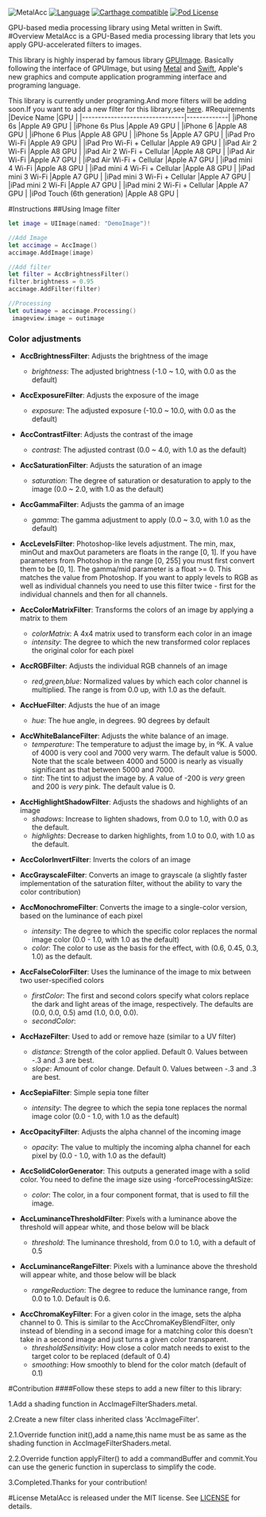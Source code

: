 ![MetalAcc](https://raw.githubusercontent.com/wangjwchn/MetalAcc/master/cover.png?token=ANBWxJ4T8E4b9BbzKQ5TQPakNKgW_yKKks5XBkdRwA%3D%3D)
[![Language](https://img.shields.io/badge/swift-2.2-orange.svg)](http://swift.org)
[![Carthage compatible](https://img.shields.io/badge/Carthage-compatible-4BC51D.svg?style=flat)](https://github.com/Carthage/Carthage)
[![Pod License](http://img.shields.io/cocoapods/l/SDWebImage.svg?style=flat)](https://www.apache.org/licenses/LICENSE-2.0.html)


GPU-based media processing library using Metal written in Swift.
#Overview
MetalAcc is a GPU-Based media processing library that lets you apply GPU-accelerated filters to images.

This library is highly insperad by famous library [GPUImage](http://github.com/BradLarson/Acc). Basically following the interface of GPUImage,
but using [Metal](https://developer.apple.com/metal/) and [Swift](https://www.swift.com), Apple's new graphics and compute application programming interface and programing language.

This library is currently under programing.And more filters will be adding soon.If you want to add a new filter for this library,see [here](https://github.com/wangjwchn/MetalAcc#contribution).
#Requirements
|Device Name 							|GPU          |
|--------------------------------|-------------|
|iPhone 6s							|Apple A9 GPU |
|iPhone 6s Plus						|Apple A9 GPU |
|iPhone 6								|Apple A8 GPU |
|iPhone 6 Plus						|Apple A8 GPU |
|iPhone 5s							|Apple A7 GPU |
|iPad Pro Wi-Fi						|Apple A9 GPU |
|iPad Pro Wi-Fi + Cellular			|Apple A9 GPU |
|iPad Air 2 Wi-Fi					|Apple A8 GPU |
|iPad Air 2 Wi-Fi + Cellular		|Apple A8 GPU |
|iPad Air Wi-Fi						|Apple A7 GPU |
|iPad Air Wi-Fi + Cellular			|Apple A7 GPU |
|iPad mini 4 Wi-Fi					|Apple A8 GPU |
|iPad mini 4 Wi-Fi + Cellular		|Apple A8 GPU |
|iPad mini 3 Wi-Fi					|Apple A7 GPU |
|iPad mini 3 Wi-Fi + Cellular		|Apple A7 GPU |
|iPad mini 2 Wi-Fi					|Apple A7 GPU |
|iPad mini 2 Wi-Fi + Cellular		|Apple A7 GPU |
|iPod Touch (6th generation)		|Apple A8 GPU |



#Instructions
##Using Image filter
```swift
let image = UIImage(named: "DemoImage")!

//Add Image
let accimage = AccImage()
accimage.AddImage(image)

//Add filter
let filter = AccBrightnessFilter()
filter.brightness = 0.95
accimage.AddFilter(filter)

//Processing
let outimage = accimage.Processing()
 imageview.image = outimage
```
### Color adjustments ###

- **AccBrightnessFilter**: Adjusts the brightness of the image
  - *brightness*: The adjusted brightness (-1.0 ~ 1.0, with 0.0 as the default)

- **AccExposureFilter**: Adjusts the exposure of the image
  - *exposure*: The adjusted exposure (-10.0 ~ 10.0, with 0.0 as the default)

- **AccContrastFilter**: Adjusts the contrast of the image
  - *contrast*: The adjusted contrast (0.0 ~ 4.0, with 1.0 as the default)

- **AccSaturationFilter**: Adjusts the saturation of an image
  - *saturation*: The degree of saturation or desaturation to apply to the image (0.0 ~ 2.0, with 1.0 as the default)

- **AccGammaFilter**: Adjusts the gamma of an image
  - *gamma*: The gamma adjustment to apply (0.0 ~ 3.0, with 1.0 as the default)

- **AccLevelsFilter**: Photoshop-like levels adjustment. The min, max, minOut and maxOut parameters are floats in the range [0, 1]. If you have parameters from Photoshop in the range [0, 255] you must first convert them to be [0, 1]. The gamma/mid parameter is a float >= 0. This matches the value from Photoshop. If you want to apply levels to RGB as well as individual channels you need to use this filter twice - first for the individual channels and then for all channels.

- **AccColorMatrixFilter**: Transforms the colors of an image by applying a matrix to them
  - *colorMatrix*: A 4x4 matrix used to transform each color in an image
  - *intensity*: The degree to which the new transformed color replaces the original color for each pixel


 
- **AccRGBFilter**: Adjusts the individual RGB channels of an image
  - *red,green,blue*: Normalized values by which each color channel is multiplied. The range is from 0.0 up, with 1.0 as the default.

- **AccHueFilter**: Adjusts the hue of an image
  - *hue*: The hue angle, in degrees. 90 degrees by default

<!--
- **AccVibranceFilter**: Adjusts the vibrance of an image
  - *vibrance*: The vibrance adjustment to apply, using 0.0 as the default, and a suggested min/max of around -1.2 and 1.2, respectively.
-->


- **AccWhiteBalanceFilter**: Adjusts the white balance of an image.
  - *temperature*: The temperature to adjust the image by, in ºK. A value of 4000 is very cool and 7000 very warm. The default value is 5000. Note that the scale between 4000 and 5000 is nearly as visually significant as that between 5000 and 7000.
  - *tint*: The tint to adjust the image by. A value of -200 is *very* green and 200 is *very* pink. The default value is 0.  

<!-- 
- **AccToneCurveFilter**: Adjusts the colors of an image based on spline curves for each color channel.
  - *redControlPoints*:
  - *greenControlPoints*:
  - *blueControlPoints*: 
  - *rgbCompositeControlPoints*: The tone curve takes in a series of control points that define the spline curve for each color component, or for all three in the composite. These are stored as NSValue-wrapped CGPoints in an NSArray, with normalized X and Y coordinates from 0 - 1. The defaults are (0,0), (0.5,0.5), (1,1).
-->

- **AccHighlightShadowFilter**: Adjusts the shadows and highlights of an image
  - *shadows*: Increase to lighten shadows, from 0.0 to 1.0, with 0.0 as the default.
  - *highlights*: Decrease to darken highlights, from 1.0 to 0.0, with 1.0 as the default.

<!-- 
- **AccHighlightShadowTintFilter**: Allows you to tint the shadows and highlights of an image independently using a color and intensity
  - *shadowTintColor*: Shadow tint RGB color (GPUVector4). Default: `{1.0f, 0.0f, 0.0f, 1.0f}` (red).
  - *highlightTintColor*: Highlight tint RGB color (GPUVector4). Default: `{0.0f, 0.0f, 1.0f, 1.0f}` (blue).
  - *shadowTintIntensity*: Shadow tint intensity, from 0.0 to 1.0. Default: 0.0
  - *highlightTintIntensity*: Highlight tint intensity, from 0.0 to 1.0, with 0.0 as the default.


- **AccLookupFilter**: Uses an RGB color lookup image to remap the colors in an image. First, use your favourite photo editing application to apply a filter to lookup.png from Acc/framework/Resources. For this to work properly each pixel color must not depend on other pixels (e.g. blur will not work). If you need a more complex filter you can create as many lookup tables as required. Once ready, use your new lookup.png file as a second input for AccLookupFilter.

- **AccAmatorkaFilter**: A photo filter based on a Photoshop action by Amatorka: http://amatorka.deviantart.com/art/Amatorka-Action-2-121069631 . If you want to use this effect you have to add lookup_amatorka.png from the Acc Resources folder to your application bundle.

- **AccMissEtikateFilter**: A photo filter based on a Photoshop action by Miss Etikate: http://miss-etikate.deviantart.com/art/Photoshop-Action-15-120151961 . If you want to use this effect you have to add lookup_miss_etikate.png from the Acc Resources folder to your application bundle.

- **AccSoftEleganceFilter**: Another lookup-based color remapping filter. If you want to use this effect you have to add lookup_soft_elegance_1.png and lookup_soft_elegance_2.png from the Acc Resources folder to your application bundle.

- **AccSkinToneFilter**: A skin-tone adjustment filter that affects a unique range of light skin-tone colors and adjusts the pink/green or pink/orange range accordingly. Default values are targetted at fair caucasian skin, but can be adjusted as required.
  - *skinToneAdjust*: Amount to adjust skin tone. Default: 0.0, suggested min/max: -0.3 and 0.3 respectively.
  - *skinHue*: Skin hue to be detected. Default: 0.05 (fair caucasian to reddish skin).
  - *skinHueThreshold*: Amount of variance in skin hue. Default: 40.0.
  - *maxHueShift*: Maximum amount of hue shifting allowed. Default: 0.25.
  - *maxSaturationShift* = Maximum amount of saturation to be shifted (when using orange). Default: 0.4.
  - *upperSkinToneColor* = `AccSkinToneUpperColorGreen` or `AccSkinToneUpperColorOrange`
--> 
  
- **AccColorInvertFilter**: Inverts the colors of an image

- **AccGrayscaleFilter**: Converts an image to grayscale (a slightly faster implementation of the saturation filter, without the ability to vary the color contribution)

- **AccMonochromeFilter**: Converts the image to a single-color version, based on the luminance of each pixel
  - *intensity*: The degree to which the specific color replaces the normal image color (0.0 - 1.0, with 1.0 as the default)
  - *color*: The color to use as the basis for the effect, with (0.6, 0.45, 0.3, 1.0) as the default.

- **AccFalseColorFilter**: Uses the luminance of the image to mix between two user-specified colors
  - *firstColor*: The first and second colors specify what colors replace the dark and light areas of the image, respectively. The defaults are (0.0, 0.0, 0.5) amd (1.0, 0.0, 0.0).
  - *secondColor*: 

- **AccHazeFilter**: Used to add or remove haze (similar to a UV filter)
  - *distance*: Strength of the color applied. Default 0. Values between -.3 and .3 are best.
  - *slope*: Amount of color change. Default 0. Values between -.3 and .3 are best.

- **AccSepiaFilter**: Simple sepia tone filter
  - *intensity*: The degree to which the sepia tone replaces the normal image color (0.0 - 1.0, with 1.0 as the default)

- **AccOpacityFilter**: Adjusts the alpha channel of the incoming image
  - *opacity*: The value to multiply the incoming alpha channel for each pixel by (0.0 - 1.0, with 1.0 as the default)

- **AccSolidColorGenerator**: This outputs a generated image with a solid color. You need to define the image size using -forceProcessingAtSize:
  - *color*: The color, in a four component format, that is used to fill the image.

- **AccLuminanceThresholdFilter**: Pixels with a luminance above the threshold will appear white, and those below will be black
  - *threshold*: The luminance threshold, from 0.0 to 1.0, with a default of 0.5

- **AccLuminanceRangeFilter**: Pixels with a luminance above the threshold will appear white, and those below will be black 
  - *rangeReduction*: The degree to reduce the luminance range, from 0.0 to 1.0. Default is 0.6.

<!-- 
- **AccAdaptiveThresholdFilter**: Determines the local luminance around a pixel, then turns the pixel black if it is below that local luminance and white if above. This can be useful for picking out text under varying lighting conditions.
  - *blurRadiusInPixels*: A multiplier for the background averaging blur radius in pixels, with a default of 4.

- **AccAverageLuminanceThresholdFilter**: This applies a thresholding operation where the threshold is continually adjusted based on the average luminance of the scene.
  - *thresholdMultiplier*: This is a factor that the average luminance will be multiplied by in order to arrive at the final threshold to use. By default, this is 1.0.

- **AccHistogramFilter**: This analyzes the incoming image and creates an output histogram with the frequency at which each color value occurs. The output of this filter is a 3-pixel-high, 256-pixel-wide image with the center (vertical) pixels containing pixels that correspond to the frequency at which various color values occurred. Each color value occupies one of the 256 width positions, from 0 on the left to 255 on the right. This histogram can be generated for individual color channels (kAccHistogramRed, kAccHistogramGreen, kAccHistogramBlue), the luminance of the image (kAccHistogramLuminance), or for all three color channels at once (kAccHistogramRGB).
  - *downsamplingFactor*: Rather than sampling every pixel, this dictates what fraction of the image is sampled. By default, this is 16 with a minimum of 1. This is needed to keep from saturating the histogram, which can only record 256 pixels for each color value before it becomes overloaded.

- **AccHistogramGenerator**: This is a special filter, in that it's primarily intended to work with the AccHistogramFilter. It generates an output representation of the color histograms generated by AccHistogramFilter, but it could be repurposed to display other kinds of values. It takes in an image and looks at the center (vertical) pixels. It then plots the numerical values of the RGB components in separate colored graphs in an output texture. You may need to force a size for this filter in order to make its output visible.

- **AccAverageColor**: This processes an input image and determines the average color of the scene, by averaging the RGBA components for each pixel in the image. A reduction process is used to progressively downsample the source image on the GPU, followed by a short averaging calculation on the CPU. The output from this filter is meaningless, but you need to set the colorAverageProcessingFinishedBlock property to a block that takes in four color components and a frame time and does something with them.

- **AccLuminosity**: Like the AccAverageColor, this reduces an image to its average luminosity. You need to set the luminosityProcessingFinishedBlock to handle the output of this filter, which just returns a luminosity value and a frame time.
-->

- **AccChromaKeyFilter**: For a given color in the image, sets the alpha channel to 0. This is similar to the AccChromaKeyBlendFilter, only instead of blending in a second image for a matching color this doesn't take in a second image and just turns a given color transparent.
  - *thresholdSensitivity*: How close a color match needs to exist to the target color to be replaced (default of 0.4)
  - *smoothing*: How smoothly to blend for the color match (default of 0.1)

 
#Contribution
####Follow these steps to add a new filter to this library:

1.Add a shading function in AccImageFilterShaders.metal.

2.Create a new filter class inherited class 'AccImageFilter'.

2.1.Override function init(),add a name,this name must be as same as the shading function in AccImageFilterShaders.metal. 

2.2.Override function applyFilter() to add a commandBuffer and commit.You can use the generic function in superclass to simplify the code.

3.Completed.Thanks for your contribution!

#License
MetalAcc is released under the MIT license. See [LICENSE](https://github.com/wangjwchn/MetalAcc/raw/master/LICENSE) for details.